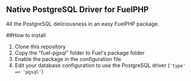Native PostgreSQL Driver for FuelPHP
------------------------------------
All the PostgreSQL deliciousness in an easy FuelPHP package.

##How to install
1. Clone this repository
2. Copy the "fuel-pgsql" folder to Fuel's package folder
3. Enable the package in the configuration file
4. Edit your database configuration to use the PostgreSQL driver
(`'type' => 'pgsql'`)